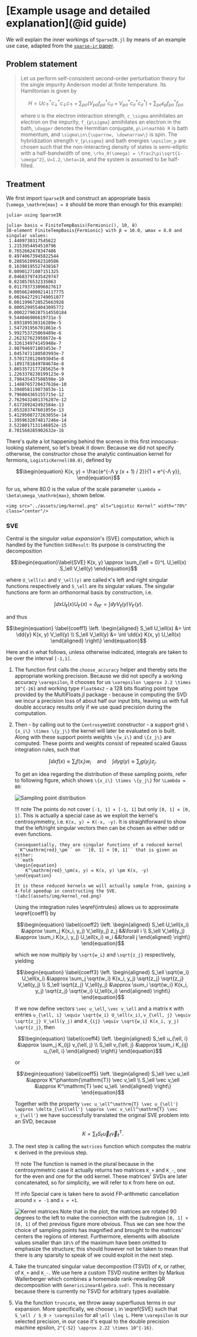 # [Example usage and detailed explanation](@id guide)

We will explain the inner workings of `SparseIR.jl` by means of an example use case, adapted from the [`sparse-ir` paper](https://arxiv.org/abs/2206.11762).

## Problem statement

> Let us perform self-consistent second-order perturbation theory for the single impurity Anderson model at finite temperature.
> Its Hamiltonian is given by
> ```math
>     H = U c^\dagger_\uparrow c^\dagger_\downarrow c_\downarrow c_\uparrow + \sum_{p\sigma} \big(V_{p\sigma}  f_{p\sigma}^\dagger c_\sigma + V_{p\sigma}^* c_\sigma^\dagger c_\sigma^\dagger\big) + \sum_{p\sigma} \epsilon_{p} f_{p\sigma}^\dagger f_{p\sigma}
> ```
> where ``U`` is the electron interaction strength, ``c_\sigma`` annihilates an electron on the impurity, ``f_{p\sigma}`` annihilates an electron in the bath, ``\dagger`` denotes the Hermitian conjugate, ``p\in\mathbb R`` is bath momentum, and ``\sigma\in\{\uparrow, \downarrow\}`` is spin.
> The hybridization strength ``V_{p\sigma}`` and bath energies ``\epsilon_p`` are chosen such that the non-interacting density of states is semi-elliptic with a half-bandwidth of one, ``\rho_0(\omega) = \frac2\pi\sqrt{1-\omega^2}``, ``U=1.2``, ``\beta=10``, and the system is assumed to be half-filled.

## Treatment

We first import `SparseIR` and construct an appropriate basis (``\omega_\mathrm{max} = 8`` should be more than enough for this example):
```julia-repl
julia> using SparseIR

julia> basis = FiniteTempBasis(Fermionic(), 10, 8)
38-element FiniteTempBasis{Fermionic} with β = 10.0, ωmax = 8.0 and singular values:
 1.4409730317545622
 1.2153954454510796
 0.7652662478347486
 0.49740673945822544
 0.28856209562310586
 0.16398195527438167
 0.08901271087151325
 0.04683797435429747
 0.0238576532335063
 0.011793733096027617
 0.0056624000214117775
 0.0026427291749051077
 0.0011996720525663928
 0.0005299554043095772
 0.00022790287514550184
 9.544046906619731e-5
 3.893189538316289e-5
 1.547291956701861e-5
 5.992753725069489e-6
 2.262327623958672e-6
 8.326134974145948e-7
 2.987946971803453e-7
 1.0457471180503993e-7
 3.5701720120493045e-8
 1.1891781849704674e-8
 3.8653572177285625e-9
 1.2263378230199123e-9
 3.798435437588598e-10
 1.1488765720437616e-10
 3.394058119073853e-11
 9.796004365155715e-12
 2.7629432401376287e-12
 7.617289242492584e-13
 2.053283747601055e-13
 5.4129508727263855e-14
 1.3959632874817246e-14
 3.5228017131146852e-15
 8.701560285902632e-16
```
There's quite a lot happening behind the scenes in this first innocuous-looking statement, so let's break it down:
Because we did not specify otherwise, the constructor chose the analytic continuation kernel for fermions, `LogisticKernel(80.0)`, defined by
```math
\begin{equation}
    K(x, y) = \frac{e^{-Λ y (x + 1) / 2}}{1 + e^{-Λ y}},
\end{equation}
```
for us, where 80.0 is the value of the scale parameter ``\Lambda = \beta\omega_\mathrm{max}``, shown below.
```@raw html
<img src="../assets/img/kernel.png" alt="Logistic Kernel" width="70%" class="center"/>
```

### SVE

Central is the _singular value expansion_'s (SVE) computation, which is handled by the function `SVEResult`:
Its purpose is constructing the decomposition
```math
\begin{equation}\label{SVE}
    K(x, y) \approx \sum_{\ell = 0}^L U_\ell(x) S_\ell V_\ell(y)
\end{equation}
```
where ``U_\ell(x)`` and ``V_\ell(y)`` are called ``K``'s left and right singular functions respectively and ``S_\ell`` are its singular values.
The singular functions are form an orthonormal basis by construction, i.e.
```math
\begin{equation}
    \int \dd{x} U_\ell(x) U_{\ell'}(x) = \delta_{\ell\ell'} = \int \dd{y} V_\ell(y) V_{\ell'}(y).
\end{equation}
```
and thus
```math
\begin{equation} \label{coeff1}
\left.
\begin{aligned}
    S_\ell U_\ell(x) &= \int \dd{y} K(x, y) V_\ell(y) \\
    S_\ell V_\ell(y) &= \int \dd{x} K(x, y) U_\ell(x)
\end{aligned}
\right\}
\end{equation}
```
Here and in what follows, unless otherwise indicated, integrals are taken to be over the interval ``[-1,1]``.

1. The function first calls the `choose_accuracy` helper and thereby sets the appropriate working precision.
   Because we did not specify a working accuracy ``\varepsilon``, it chooses for us ``\varepsilon \approx 2.2 \times 10^{-16}`` and working type `Float64x2` - a 128 bits floating point type provided by the MultiFloats.jl package - because in computing the SVD we incur a precision loss of about half our input bits, leaving us with full double accuracy results only if we use quad precision during the computation.

2. Then - by calling out to the `CentrosymmSVE` constructor - a support grid ``\{x_i\} \times \{y_j\}`` the kernel will later be evaluated on is built.
   Along with these support points weights ``\{w_i\}`` and ``\{z_j\}`` are computed.
   These points and weights consist of repeated scaled Gauss integration rules, such that
   ```math
   \begin{equation} \label{intrules}
       \int \dd{x} f(x) \approx \sum_i f(x_i) w_i
       \quad\text{and}\quad
       \int \dd{y} g(y) \approx \sum_j g(y_j) z_j.
   \end{equation}
   ```
   To get an idea regarding the distribution of these sampling points, refer to following figure, which shows ``\{x_i\} \times \{y_j\}`` for ``\Lambda = 80``:
   
   ![Sampling point distribution](assets/img/sve_grid.png)
   
   !!! note
       The points do not cover ``[-1, 1] × [-1, 1]`` but only ``[0, 1] × [0, 1]``.
       This is actually a special case as we exploit the kernel's centrosymmetry, i.e. ``K(x, y) = K(-x, -y)``.
       It is straightforward to show that the left/right singular vectors then can be chosen as either odd or even functions.
    
       Consequentially, they are singular functions of a reduced kernel ``K^\mathrm{red}_\pm`` on ``[0, 1] × [0, 1]`` that is given as either:
       ```math
       \begin{equation}
           K^\mathrm{red}_\pm(x, y) = K(x, y) \pm K(x, -y)
       \end{equation}
       ```
       It is these reduced kernels we will actually sample from, gaining a 4-fold speedup in constructing the SVE.
       ![abc](assets/img/kernel_red.png)

   Using the integration rules \eqref{intrules} allows us to approximate \eqref{coeff1} by
   ```math
   \begin{equation} \label{coeff2}
   \left.
   \begin{aligned}
       S_\ell U_\ell(x_i) &\approx \sum_j K(x_i, y_j) V_\ell(y_j) z_j &&\forall i \\
       S_\ell V_\ell(y_j) &\approx \sum_i K(x_i, y_j) U_\ell(x_i) w_i &&\forall j
   \end{aligned}
   \right\}
   \end{equation}
   ```
   which we now multiply by ``\sqrt{w_i}`` and ``\sqrt{z_j}`` respectively, yielding
   ```math
   \begin{equation} \label{coeff3}
   \left.
   \begin{aligned}
       S_\ell \sqrt{w_i} U_\ell(x_i) &\approx \sum_j \sqrt{w_i} K(x_i, y_j) \sqrt{z_j} \sqrt{z_j} V_\ell(y_j) \\
       S_\ell \sqrt{z_j} V_\ell(y_j) &\approx \sum_i \sqrt{w_i} K(x_i, y_j) \sqrt{z_j} \sqrt{w_i} U_\ell(x_i)
   \end{aligned}
   \right\}
   \end{equation}
   ```
   If we now define vectors ``\vec u_\ell``, ``\vec v_\ell`` and a matrix ``K`` with entries ``u_{\ell, i} \equiv \sqrt{w_i} U_\ell(x_i)``, ``v_{\ell, j} \equiv \sqrt{z_j} V_\ell(y_j)`` and ``K_{ij} \equiv \sqrt{w_i} K(x_i, y_j) \sqrt{z_j}``, then
   ```math
   \begin{equation} \label{coeff4}
   \left.
   \begin{aligned}
       S_\ell u_{\ell, i} &\approx \sum_j K_{ij} v_{\ell, j} \\
       S_\ell v_{\ell, j} &\approx \sum_i K_{ij} u_{\ell, i}
   \end{aligned}
   \right\}
   \end{equation}
   ```
   or
   ```math
   \begin{equation} \label{coeff5}
   \left.
   \begin{aligned}
       S_\ell \vec u_\ell &\approx K^\phantom{\mathrm{T}} \vec v_\ell \\
       S_\ell \vec v_\ell &\approx K^\mathrm{T} \vec u_\ell.
   \end{aligned}
   \right\}
   \end{equation}
   ```
   Together with the property ``\vec u_\ell^\mathrm{T} \vec u_{\ell'} \approx \delta_{\ell\ell'} \approx \vec v_\ell^\mathrm{T} \vec v_{\ell'}`` we have successfully translated the original SVE problem into an SVD, because
   ```math
       K = \sum_\ell S_\ell \vec u_\ell \vec v_\ell^\mathrm{T}.
   ```

3. The next step is calling the `matrices` function which computes the matrix ``K`` derived in the previous step.

   !!! note
       The function is named in the plural because in the centrosymmetric case it actually returns two matrices ``K_+`` and ``K_-``, one for the even and one for the odd kernel.
       These matrices' SVDs are later concatenated, so for simplicity, we will refer to ``K`` from here on out.

   !!! info
       Special care is taken here to avoid FP-arithmetic cancellation around ``x = -1`` and ``x = +1``.

   ![Kernel matrices](assets/img/kernel_red_matrices.png)
   Note that in the plot, the matrices are rotated 90 degrees to the left to make the connection with the (subregion ``[0, 1] × [0, 1]`` of the) previous figure more obvious.
   Thus we can see how the choice of sampling points has magnified and brought to the matrices' centers the regions of interest.
   Furthermore, elements with absolute values smaller than ``10\%`` of the maximum have been omitted to emphasize the structure; this should however not be taken to mean that there is any sparsity to speak of we could exploit in the next step.

4. Take the truncated singular value decompostion (TSVD) of ``K``, or rather, of ``K_+`` and ``K_-``.
   We use here a custom TSVD routine written by Markus Wallerberger which combines a homemade rank-revealing QR decomposition with `GenericLinearAlgebra.svd!`.
   This is necessary because there is currently no TSVD for arbitrary types available.

5. Via the function `truncate`, we throw away superfluous terms in our expansion.
   More specifically, we choose ``L`` in \eqref{SVE} such that ``S_\ell / S_0 > \varepsilon`` for all ``\ell \leq L``.
   Here ``\varepsilon`` is our selected precision, in our case it's equal to the double precision machine epsilon, ``2^{-52} \approx 2.22 \times 10^{-16}``.
